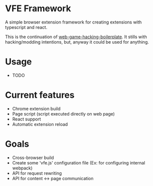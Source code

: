 # VFE Framework

A simple browser extension framework for creating extensions with typescript and react.

This is the continuation of [web-game-hacking-boilerplate](https://github.com/vanflux/web-game-hacking-boilerplate). It stills with hacking/modding intentions, but, anyway it could be used for anything.

# Usage

- TODO

# Current features

- Chrome extension build
- Page script (script executed directly on web page)
- React support
- Automatic extension reload

# Goals

- Cross-browser build
- Create some 'vfe.js' configuration file (Ex: for configuring internal webpack)
- API for request rewriting
- API for content <-> page communication
